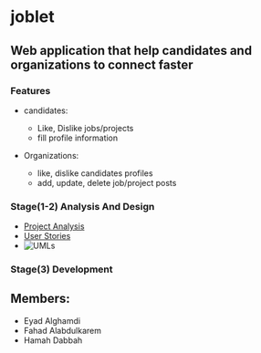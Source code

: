 # joblet

## Web application that help candidates and organizations to connect faster

### Features

* candidates:
  * Like, Dislike jobs/projects
  * fill profile information

* Organizations: 
  * like, dislike candidates profiles
  * add, update, delete job/project posts

### Stage(1-2) Analysis And Design
- [Project Analysis](https://docs.google.com/document/d/12RRyR-lzRv9RmQoMHizxbdoF6cz2JGRr6qgCdRbC2yI/edit?usp=sharing)
- [User Stories](https://excalidraw.com/#room=1743099aabd8c3d6c949,WHkx1P8O_rlPRUdmDhmUeQ)
- ![UMLs](https://media.giphy.com/media/wKoPDy4mp8Lr6IJ9ce/giphy.gif)

### Stage(3) Development
## Members: 
 * Eyad Alghamdi
 * Fahad Alabdulkarem
 * Hamah Dabbah
